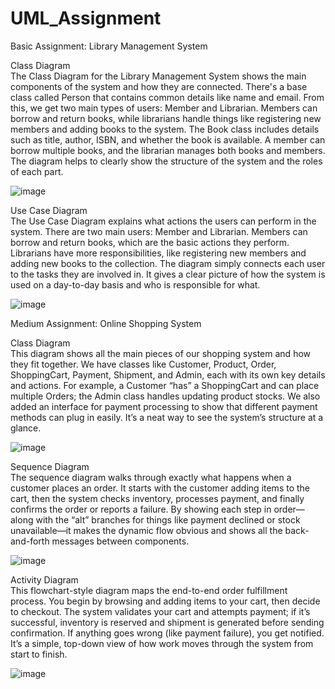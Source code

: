 # UML_Assignment

Basic Assignment: Library Management System

Class Diagram <br>
The Class Diagram for the Library Management System shows the main components of the system and how they are connected. There's a base class called Person that contains common details like name and email. From this, we get two main types of users: Member and Librarian. Members can borrow and return books, while librarians handle things like registering new members and adding books to the system. The Book class includes details such as title, author, ISBN, and whether the book is available. A member can borrow multiple books, and the librarian manages both books and members. The diagram helps to clearly show the structure of the system and the roles of each part.

![image](https://github.com/user-attachments/assets/3b50a2cd-ab96-4dc4-9c7e-6069c8cf8979)

Use Case Diagram<br>
The Use Case Diagram explains what actions the users can perform in the system. There are two main users: Member and Librarian. Members can borrow and return books, which are the basic actions they perform. Librarians have more responsibilities, like registering new members and adding new books to the collection. The diagram simply connects each user to the tasks they are involved in. It gives a clear picture of how the system is used on a day-to-day basis and who is responsible for what.

![image](https://github.com/user-attachments/assets/a253aaba-d2e5-4fd9-beeb-97a8d914a07c)

Medium Assignment: Online Shopping System

Class Diagram <br>
This diagram shows all the main pieces of our shopping system and how they fit together. We have classes like Customer, Product, Order, ShoppingCart, Payment, Shipment, and Admin, each with its own key details and actions. For example, a Customer “has” a ShoppingCart and can place multiple Orders; the Admin class handles updating product stocks. We also added an interface for payment processing to show that different payment methods can plug in easily. It’s a neat way to see the system’s structure at a glance.

![image](https://github.com/user-attachments/assets/0eab8fa9-6e47-4d3c-9075-1a3c343297e5)

Sequence Diagram <br>
The sequence diagram walks through exactly what happens when a customer places an order. It starts with the customer adding items to the cart, then the system checks inventory, processes payment, and finally confirms the order or reports a failure. By showing each step in order—along with the “alt” branches for things like payment declined or stock unavailable—it makes the dynamic flow obvious and shows all the back-and-forth messages between components.

![image](https://github.com/user-attachments/assets/f9fbb8a9-6495-4c99-8369-1b3de2da1496)

Activity Diagram <br> 
This flowchart-style diagram maps the end-to-end order fulfillment process. You begin by browsing and adding items to your cart, then decide to checkout. The system validates your cart and attempts payment; if it’s successful, inventory is reserved and shipment is generated before sending confirmation. If anything goes wrong (like payment failure), you get notified. It’s a simple, top-down view of how work moves through the system from start to finish.

![image](https://github.com/user-attachments/assets/889e11fc-ac6a-4577-ba19-99822152411d)




